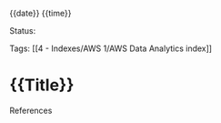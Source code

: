 {{date}} {{time}}

Status:

Tags:
[[4 - Indexes/AWS 1/AWS Data Analytics index]]

# {{Title}}




References 
[]()